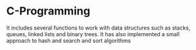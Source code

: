 # C-Programming
It includes several functions to work with data structures such as stacks, queues, linked lists and binary trees.
It has also implemented a small approach to hash and search and sort algorithms
